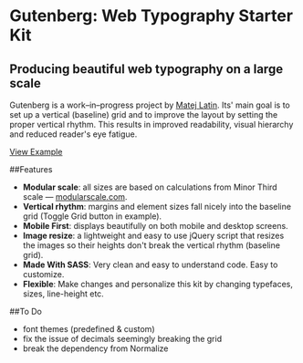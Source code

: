 # Gutenberg: Web Typography Starter Kit
## Producing beautiful web typography on a large scale
Gutenberg is a work–in–progress project by [Matej Latin](http://matejlatin.co.uk). Its' main goal is to set up a vertical (baseline) grid and to improve the layout by setting the proper vertical rhythm. This results in improved readability, visual hierarchy and reduced reader's eye fatigue.

[View Example](http://matejlatin.github.io/Gutenberg/)


##Features
- **Modular scale**: all sizes are based on calculations from Minor Third scale — [modularscale.com](http://modularscale.com).
- **Vertical rhythm**: margins and element sizes fall nicely into the baseline grid (Toggle Grid button in example).
- **Mobile First**: displays beautifully on both mobile and desktop screens.
- **Image resize**: a lightweight and easy to use jQuery script that resizes the images so their heights don't break the vertical rhythm (baseline grid).
- **Made With SASS**: Very clean and easy to understand code. Easy to customize.
- **Flexible**: Make changes and personalize this kit by changing typefaces, sizes, line-height etc.

##To Do
- font themes (predefined & custom)
- fix the issue of decimals seemingly breaking the grid
- break the dependency from Normalize